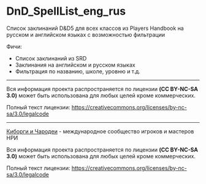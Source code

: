 # DnD_SpellList_eng_rus
Список заклинаний D&amp;D5 для всех классов из Players Handbook на русском и английском языках с возможностью фильтрации

Фичи: 
* Список заклинаний из SRD
* Заклинания на английском и русском языках
* Фильтрация по названию, школе, уровню и т.д.

---------------------------------------

Вся информация проекта распространяется по лицензии **(CC BY-NC-SA 3.0)** может быть использована для любых целей кроме коммерческих.

Полный текст лицензии: https://creativecommons.org/licenses/by-nc-sa/3.0/legalcode


---------------------------------------

[Киборги и Чародеи](https://cyborgsandmages.com/) - международное сообщество игроков и мастеров НРИ

Вся информация проекта распространяется по лицензии **(CC BY-NC-SA 3.0)** может быть использована для любых целей кроме коммерческих.

Полный текст лицензии: https://creativecommons.org/licenses/by-nc-sa/3.0/legalcode

